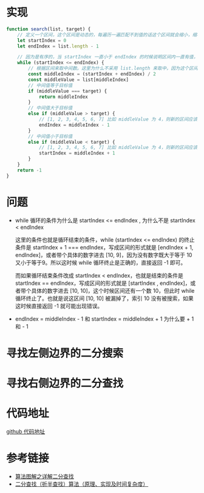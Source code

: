 # 实现

```typescript
function search(list, target) {
    // 定义一个区间，这个区间是动态的，每遍历一遍匹配不到值的话这个区间就会缩小，缩小就是通过改变 startIndex 和 endIndex 来缩小的。
    let startIndex = 0
    let endIndex = list.length - 1

    // 因为是有序的，当 startIndex 一直小于 endIndex 的时候说明区间内一直有值，所以需要一直循环比较。当 startIndex > endIndex 的时候说明区间内没有值了，也就没有匹配到 return null
    while (startIndex <= endIndex) {
        // 根据区间来取中间数。这里为什么不采用 list.length 来取中，因为这个区间是动态的，而 list.length 是不变的
        const middleIndex = (startIndex + endIndex) / 2
        const middleValue = list[middleIndex]
        // 中间值等于目标值
        if (middleValue === target) {
            return middleIndex
        }
        // 中间值大于目标值
        else if (middleValue > target) {
            // [1, 2, 3, 4, 5, 6, 7] 比如 middleValue 为 4，则新的区间应该为 1 - 3 了，所以 middleIndex - 1
            endIndex = middleIndex - 1
        }
        // 中间值小于目标值
        else if (middleValue < target) {
            // [1, 2, 3, 4, 5, 6, 7] 比如 middleValue 为 4，则新的区间应该为 5 - 7 了，所以 middleIndex + 1
            startIndex = middleIndex + 1
        }
    }
    return -1
}
```

# 问题

- while 循环的条件为什么是 startIndex <= endIndex , 为什么不是 startIndex < endIndex 

  这里的条件也就是循环结束的条件，while (startIndex <= endIndex) 的终止条件是 startIndex + 1 === endIndex，写成区间的形式就是 [endIndex + 1, endIndex]，或者带个具体的数字进去 [10, 9]，因为没有数字既大于等于 10 又小于等于9。所以这时候 while 循环终止是正确的，直接返回 -1 即可。

  而如果循环结束条件改成 startIndex < endIndex，也就是结束的条件是 startIndex == endIndex，写成区间的形式就是 [startIndex , endIndex]，或者带个具体的数字进去 [10, 10]，这个时候区间还有一个数 10，但此时 while 循环终止了。也就是说这区间 [10, 10] 被漏掉了，索引 10 没有被搜索，如果这时候直接返回 -1 就可能出现错误。

- endIndex = middleIndex - 1 和 startIndex = middleIndex + 1 为什么要 + 1 和 - 1

# 寻找左侧边界的二分搜索



# 寻找右侧边界的二分查找



# 代码地址

[github 代码地址](https://github.com/yd160513/blog/tree/main/algorithm-javascript/code/1.%20%E4%BA%8C%E5%88%86%E6%9F%A5%E6%89%BE%E6%B3%95/%E4%BA%8C%E5%88%86%E6%9F%A5%E6%89%BE%E6%B3%95.js) 

# 参考链接

- [算法图解之详解二分查找](https://blog.csdn.net/shanshan2099/article/details/108337976) 
- [二分查找（折半查找）算法（原理、实现及时间复杂度）](http://data.biancheng.net/view/122.html) 

